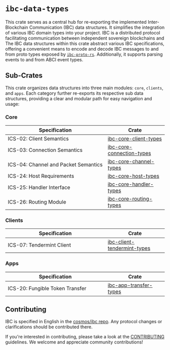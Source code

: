 # `ibc-data-types`

This crate serves as a central hub for re-exporting the implemented
Inter-Blockchain Communication (IBC) data structures. It simplifies the
integration of various IBC domain types into your project. IBC is a distributed
protocol facilitating communication between independent sovereign blockchains
and The IBC data structures within this crate abstract various IBC
specifications, offering a convenient means to encode and decode IBC messages to
and from proto types exposed by
[`ibc-proto-rs`](https://github.com/cosmos/ibc-proto-rs). Additionally, it
supports parsing events to and from ABCI event types.

## Sub-Crates

This crate organizes data structures into three main modules: `core`, `clients`,
and `apps`. Each category further re-exports its respective sub data structures,
providing a clear and modular path for easy navigation and usage:

### Core

| <div style="width:300px">Specification</div> | Crate |
| ------------------------------------------- | ----- |
| ICS-02: Client Semantics                    | [ibc-core-client-types](./../ibc-apps/ics02-client/types) |
| ICS-03: Connection Semantics                | [ibc-core-connection-types](./../ibc-core/ics03-connection/types) |
| ICS-04: Channel and Packet Semantics        | [ibc-core-channel-types](./../ibc-core/ics04-channel/types) |
| ICS-24: Host Requirements                   | [ibc-core-host-types](./../ibc-core/ics24-host/types) |
| ICS-25: Handler Interface                   | [ibc-core-handler-types](./../ibc-core/ics25-handler/types) |
| ICS-26: Routing Module                      | [ibc-core-routing-types](./../ibc-core/ics26-routing/types) |

### Clients

| <div style="width:300px">Specification</div> | Crate |
| ------------------------------------------- | ----- |
| ICS-07: Tendermint Client                   | [ibc-client-tendermint-types](./../ibc-clients/ics07-tendermint/types) |

### Apps

| <div style="width:300px">Specification</div> | Crate |
| ------------------------------------------- | ----- |
| ICS-20: Fungible Token Transfer             | [ibc-app-transfer-types](./../ibc-apps/ics20-transfer/types) |

## Contributing

IBC is specified in English in the [cosmos/ibc
repo](https://github.com/cosmos/ibc). Any protocol changes or clarifications
should be contributed there.

If you're interested in contributing, please take a look at the
[CONTRIBUTING](./../../CONTRIBUTING.md) guidelines. We welcome and appreciate
community contributions!
